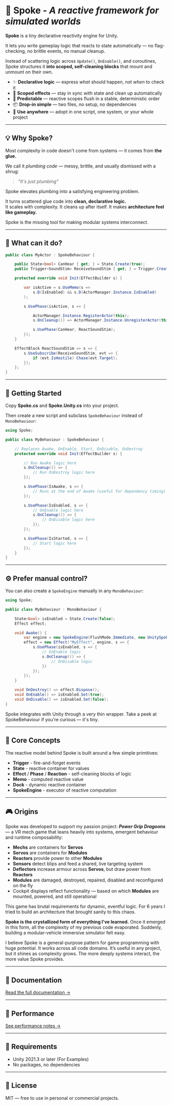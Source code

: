 # 🔘 Spoke - _A reactive framework for simulated worlds_

**Spoke** is a tiny declarative reactivity engine for Unity.

It lets you write gameplay logic that reacts to state automatically — no flag-checking, no brittle events, no manual cleanup.

Instead of scattering logic across `Update()`, `OnEnable()`, and coroutines, Spoke structures it **into scoped, self-cleaning blocks** that mount and unmount on their own.

- ✨ **Declarative logic** — express _what_ should happen, not _when_ to check it
- 🧠 **Scoped effects** — stay in sync with state and clean up automatically
- 🎯 **Predictable** — reactive scopes flush in a stable, deterministic order
- 📦 **Drop-in simple** — two files, no setup, no dependencies
- 🧪 **Use anywhere** — adopt in one script, one system, or your whole project

---

## 💡 Why Spoke?

Most complexity in code doesn't come from systems — it comes from **the glue.**

We call it _plumbing code_ — messy, brittle, and usually dismissed with a shrug:

> _"It's just plumbing"_

Spoke elevates plumbing into a satisfying engineering problem.

It turns scattered glue code into **clean, declarative logic.**<br>
It scales with complexity. It cleans up after itself. It makes **architecture feel like gameplay.**

Spoke is the missing tool for making modular systems interconnect.

---

## 🔁 What can it do?

```csharp
public class MyActor : SpokeBehaviour {

    public State<bool> CanHear { get; } = State.Create(true);
    public Trigger<SoundStim> ReceiveSoundStim { get; } = Trigger.Create<SoundStim>();

    protected override void Init(EffectBuilder s) {

        var isActive = s.UseMemo(s =>
            s.D(IsEnabled) && s.D(ActorManager.Instance.IsEnabled)
        );

        s.UsePhase(isActive, s => {

            ActorManager.Instance.RegisterActor(this);
            s.OnCleanup(() => ActorManager.Instance.UnregisterActor(this));

            s.UsePhase(CanHear, ReactSoundStim);
        });
    }

    EffectBlock ReactSoundStim => s => {
        s.UseSubscribe(ReceiveSoundStim, evt => {
            if (evt.IsHostile) Chase(evt.Target);
        });
    };
}
```

---

## 🔰 Getting Started

Copy **Spoke.cs** and **Spoke.Unity.cs** into your project.

Then create a new script and subclass `SpokeBehaviour` instead of `MonoBehaviour`:

```csharp
using Spoke;

public class MyBehaviour : SpokeBehaviour {

    // Replaces Awake, OnEnable, Start, OnDisable, OnDestroy
    protected override void Init(EffectBuilder s) {

        // Run Awake logic here
        s.OnCleanup(() => {
            // Run OnDestroy logic here
        });

        s.UsePhase(IsAwake, s => {
            // Runs at the end of Awake (useful for dependency timing)
        });

        s.UsePhase(IsEnabled, s => {
            // OnEnable logic here
            s.OnCleanup(() => {
                // OnDisable logic here
            });
        });

        s.UsePhase(IsStarted, s => {
            // Start logic here
        });
    }
}
```

---

## ⚙️ Prefer manual control?

You can also create a `SpokeEngine` manually in any `MonoBehaviour`:

```csharp
using Spoke;

public class MyBehaviour : MonoBehaviour {

    State<bool> isEnabled = State.Create(false);
    Effect effect;

    void Awake() {
        var engine = new SpokeEngine(FlushMode.Immediate, new UnitySpokeLogger(this));
        effect = new Effect("MyEffect", engine, s => {
            s.UsePhase(isEnabled, s => {
                // OnEnable logic
                s.OnCleanup(() => {
                    // OnDisable logic
                })
            });
        });
    }

    void OnDestroy() => effect.Dispose();
    void OnEnable() => isEnabled.Set(true);
    void OnDisable() => isEnabled.Set(false);
}
```

Spoke integrates with Unity through a very thin wrapper.
Take a peek at SpokeBehaviour if you're curious — it's tiny.

---

## 🧠 Core Concepts

The reactive model behind Spoke is built around a few simple primitives:

- **Trigger** - fire-and-forget events
- **State** - reactive container for values
- **Effect** / **Phase** / **Reaction** - self-cleaning blocks of logic
- **Memo** - computed reactive value
- **Dock** - dynamic reactive container
- **SpokeEngine** - executor of reactive computation

---

## 🎮 Origins

Spoke was developed to support my passion project: **_Power Grip Dragoons_** — a VR mech game that leans heavily into systems, emergent behaviour and runtime composability:

- **Mechs** are containers for **Servos**
- **Servos** are containers for **Modules**
- **Reactors** provide power to other **Modules**
- **Sensors** detect blips and feed a shared, live targeting system
- **Deflectors** increase armour across **Servos**, but draw power from **Reactors**
- **Modules** are damaged, destroyed, repaired, disabled and reconfigured on the fly
- Cockpit displays reflect functionality — based on which **Modules** are mounted, powered, and still operational

This game has brutal requirements for dynamic, eventful logic. For 6 years I tried to build an architecture that brought sanity to this chaos.

**Spoke is the crystallized form of everything I've learned.** Once it emerged in this form, all the complexity of my previous code evaporated. Suddenly, building a modular-vehicle immersive simulator felt easy.

I believe Spoke is a general-purpose pattern for game programming with huge potential. It works across all code domains. It’s useful in any project, but it shines as complexity grows. The more deeply systems interact, the more value Spoke provides.

---

## 📘 Documentation

[Read the full documentation →](./Docs/)

---

## 🚀 Performance

[See performance notes →](./Docs/Topics/Performance.md)

---

## 🧰 Requirements

- Unity 2021.3 or later (For Examples)
- No packages, no dependencies

---

## 📜 License

MIT — free to use in personal or commercial projects.

